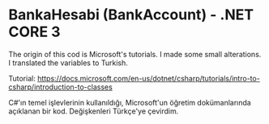 # BankaHesabi (BankAccount) - .NET CORE 3
The origin of this cod is Microsoft's tutorials. I made some small alterations. I translated the variables to Turkish.

Tutorial: https://docs.microsoft.com/en-us/dotnet/csharp/tutorials/intro-to-csharp/introduction-to-classes

C#'ın temel işlevlerinin kullanıldığı, Microsoft'un öğretim dokümanlarında açıklanan bir kod. Değişkenleri Türkçe'ye çevirdim.
